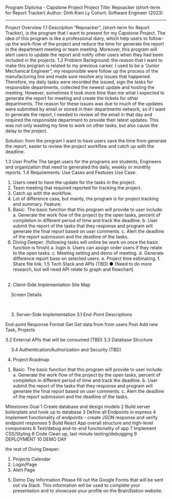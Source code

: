 Program Diploma - Capstone Project
Project Title:	Repoacker (short-term for Report Tracker)
Author:		Dinh Kien Ly
Cohort: 		Software Engineer (2023)
________________________________________

Project Overview
1.1 Description
	“Repoacker”, (short-term for Report Tracker), is the program that I want to present for my Capstone Project. The idea of this program is like a professional diary, which help users to follow-up the work-flow of the project and reduce the time for generate the report in the department meeting or team meeting. Moreover, this program will alert users to update the report and notify other users when they had been included in the projects. 
1.2 Problem
Background: the reason that I want to make this program is related to my previous career. I used to be a “Junior Mechanical Engineer”, my responsible were follow up the process of the manufacturing line and made sure resolve any issues that happened. Therefore, my daily tasks were recorded the issued, sign the tasks for responsible departments, collected the newest update and hosting the meeting. However, sometimes it took more time than me what I expected to generate the report for meeting and create the tickets for other departments. The reason for these issues was due to much of the updates were submitted by email or stored in their departments network, so if I want to generate the report, I needed to review all the email in that day and required the responsible department to provide their latest updates.  This was not only wasting my time to work on other tasks, but also cause the delay to the project.

Solution: from the program I want to have users save the time from generate the report, easier to review the project workflow and catch up with the deadline.

1.3 User Profile
The target users for the programs are students, Engineers and organization that need to generated the daily, weekly or monthly reports.
1.4 Requirements: Use Cases and Features
Use Case:
1)	Users need to have the update for the tasks in the project.
2)	Team meeting that required reported for tracking the project.
3)	Catch up with the workflow.
4)	Lot of difference case, but mainly, the program is for project tracking and summary. 
Feature:
1)	Basic: The basic function that this program will provide to user include:
a.	Generate the work flow of the project by the open tasks, percent of completion in different period of time and track the deadline.
b.	User submit the report of the tasks that they response and program will generate the final report based on user comments.
c.	Alert the deadline of the report submission and the deadline of the tasks.
2)	Diving Deeper: (following tasks will online be work on once the basic function is finish)
a.	login
b.	Users can assign order users if they relate to the open tasks.
c.	 Meeting setting and demo of meeting.
d.	Generate difference report base on selected users.
e.	Project time estimating.
f.	Share file link.
1.5 Tech Stack and APIs (TBD)
●	(Need to do more research, but will need API relate to graph and flowchart)  
 
2. Client-Side Implementation
Site Map


 
 
Screen Details
     
      

 
      
    
 
          
 
3. Server-Side Implementation
3.1 End-Point Descriptions 

End-point	Response Format
Get	Get data from from users
Post	Add new Task, Projects

3.2 External APIs that will be consumed (TBD)
3.3 Database Structure 
 
 
3.4 Authentication/Authorization and Security (TBD)

4. Project Roadmap
1)	Basic: The basic function that this program will provide to user include:
a.	Generate the work flow of the project by the open tasks, percent of completion in different period of time and track the deadline.
b.	User submit the report of the tasks that they response and program will generate the final report based on user comments.
c.	Alert the deadline of the report submission and the deadline of the tasks.



Milestones	Goal
1	Create database and design models
2	Build server boilerplate and hook up to database
3 	Define all Endpoints in express
4 	Implement functionality of endpoints - create JSON response and verify endpoint responses
5	Build React App overall structure and high-level components
6	Test/debug end-to-end functionality of app
7	Implement CSS/Styling 
8	Code Clean up, last minute testing/debugging
9	DEPLOYMENT
10	DEMO DAY

the rest of Diving Deeper: 
1)	Projects Calendar
2)	Login/Page
3) Alert Page


5. Demo Day Information
Please fill out the Google Forms that will be sent out via Slack. This information will be used to complete your presentation and to showcase your profile on the BrainStation website.
